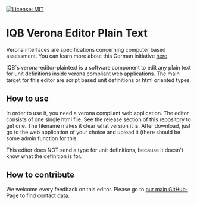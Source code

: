 [![License: MIT](https://img.shields.io/badge/License-MIT-yellow.svg?style=flat-square)](https://opensource.org/licenses/MIT)

# IQB Verona Editor Plain Text
Verona interfaces are specifications concerning computer based assessment. You can learn more about this German initiative [here](https://github.com/verona-interfaces/introduction).

IQB\`s verona-editor-plaintext is a software component to edit any plain text for unit definitions inside verona compliant web applications. The main target for this editor are script based unit definitions or html oriented types.

## How to use

In order to use it, you need a verona compliant web application. The editor consists of one single html file. See the release section of this repository to get one. The filename makes it clear what version it is. After download, just go to the web application of your choice and upload it (there should be some admin function for this.

This editor does NOT send a type for unit definitions, because it doesn't know what the definition is for.

## How to contribute

We welcome every feedback on this editor. Please go to [our main GitHub-Page](https://iqb-berlin.github.io/) to find contact data.
